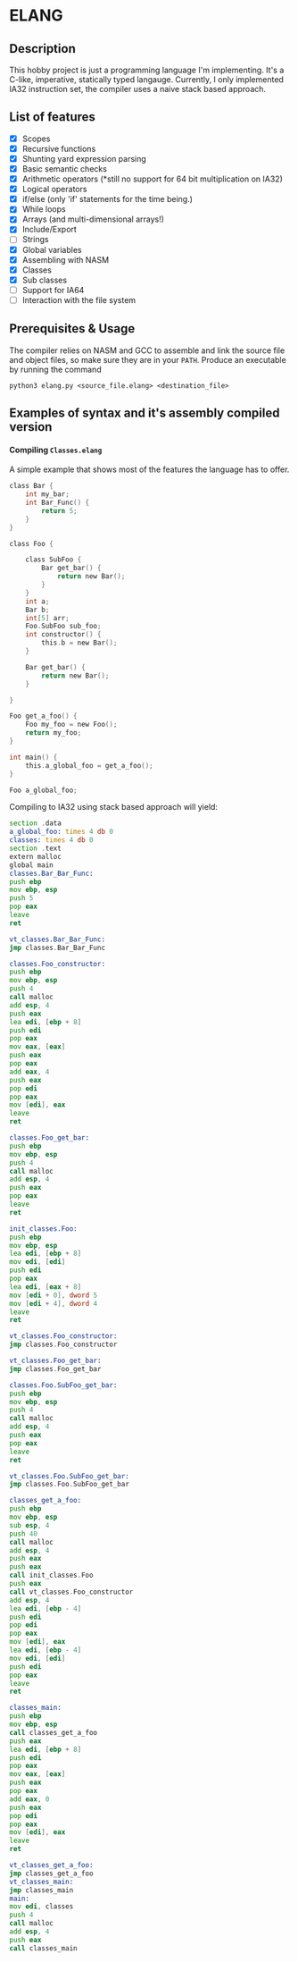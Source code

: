# ELANG
## Description
This hobby project is just a programming language I'm implementing. It's a C-like, imperative, statically typed langauge.
Currently, I only implemented IA32 instruction set, the compiler uses a naive stack based approach.
## List of features
- [x] Scopes
- [x] Recursive functions
- [x] Shunting yard expression parsing
- [x] Basic semantic checks
- [x] Arithmetic operators (*still no support for 64 bit multiplication on IA32)
- [x] Logical operators
- [x] if/else (only 'if' statements for the time being.)
- [x] While loops
- [x] Arrays (and multi-dimensional arrays!)
- [x] Include/Export
- [ ] Strings
- [x] Global variables
- [x] Assembling with NASM
- [x] Classes
- [x] Sub classes
- [ ] Support for IA64
- [ ] Interaction with the file system
## Prerequisites & Usage
The compiler relies on NASM and GCC to assemble and link the source file and object files, so make sure they are in your ```PATH```.
Produce an executable by running the command
```
python3 elang.py <source_file.elang> <destination_file>
```

## Examples of syntax and it's assembly compiled version
#### Compiling ```Classes.elang```
A simple example that shows most of the features the language has to offer.
```c
class Bar {
    int my_bar;
    int Bar_Func() {
        return 5;
    }
}

class Foo {

    class SubFoo {
        Bar get_bar() {
            return new Bar();
        }
    }
    int a;
    Bar b;
    int[5] arr;
    Foo.SubFoo sub_foo;
    int constructor() {
        this.b = new Bar();
    }

    Bar get_bar() {
        return new Bar();
    }

}

Foo get_a_foo() {
    Foo my_foo = new Foo();
    return my_foo;
}

int main() {
    this.a_global_foo = get_a_foo();
}

Foo a_global_foo;
```
Compiling to IA32 using stack based approach will yield:
```asm
section .data
a_global_foo: times 4 db 0
classes: times 4 db 0
section .text
extern malloc
global main
classes.Bar_Bar_Func:
push ebp
mov ebp, esp
push 5
pop eax
leave
ret

vt_classes.Bar_Bar_Func:
jmp classes.Bar_Bar_Func

classes.Foo_constructor:
push ebp
mov ebp, esp
push 4
call malloc
add esp, 4
push eax
lea edi, [ebp + 8]
push edi
pop eax
mov eax, [eax]
push eax
pop eax
add eax, 4
push eax
pop edi
pop eax
mov [edi], eax
leave
ret

classes.Foo_get_bar:
push ebp
mov ebp, esp
push 4
call malloc
add esp, 4
push eax
pop eax
leave
ret

init_classes.Foo:
push ebp
mov ebp, esp
lea edi, [ebp + 8]
mov edi, [edi]
push edi
pop eax
lea edi, [eax + 8]
mov [edi + 0], dword 5
mov [edi + 4], dword 4
leave
ret

vt_classes.Foo_constructor:
jmp classes.Foo_constructor

vt_classes.Foo_get_bar:
jmp classes.Foo_get_bar

classes.Foo.SubFoo_get_bar:
push ebp
mov ebp, esp
push 4
call malloc
add esp, 4
push eax
pop eax
leave
ret

vt_classes.Foo.SubFoo_get_bar:
jmp classes.Foo.SubFoo_get_bar

classes_get_a_foo:
push ebp
mov ebp, esp
sub esp, 4
push 40
call malloc
add esp, 4
push eax
push eax
call init_classes.Foo
push eax
call vt_classes.Foo_constructor
add esp, 4
lea edi, [ebp - 4]
push edi
pop edi
pop eax
mov [edi], eax
lea edi, [ebp - 4]
mov edi, [edi]
push edi
pop eax
leave
ret

classes_main:
push ebp
mov ebp, esp
call classes_get_a_foo
push eax
lea edi, [ebp + 8]
push edi
pop eax
mov eax, [eax]
push eax
pop eax
add eax, 0
push eax
pop edi
pop eax
mov [edi], eax
leave
ret

vt_classes_get_a_foo:
jmp classes_get_a_foo
vt_classes_main:
jmp classes_main
main:
mov edi, classes
push 4
call malloc
add esp, 4
push eax
call classes_main

```
